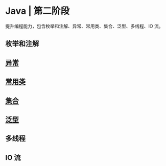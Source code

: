 # Java | 第二阶段

提升编程能力，包含枚举和注解、异常、常用类、集合、泛型、多线程、IO 流。

## 枚举和注解

## [异常](../基础知识/03.Java-异常处理.md)

## [常用类](../基础知识/02.Java-常用类.md)

## [集合](../基础知识/04.Java-集合框架.md)

## [泛型](../基础知识/05.Java-泛型.md)

## 多线程

## IO 流
